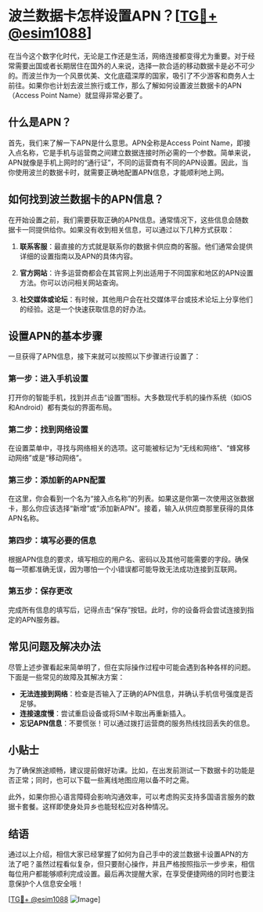 # 波兰数据卡怎样设置APN？[[TG💪+ @esim1088](https://t.me/s/esim1088)]

在当今这个数字化时代，无论是工作还是生活，网络连接都变得尤为重要。对于经常需要出国或者长期居住在国外的人来说，选择一款合适的移动数据卡是必不可少的。而波兰作为一个风景优美、文化底蕴深厚的国家，吸引了不少游客和商务人士前往。如果你也计划去波兰旅行或工作，那么了解如何设置波兰数据卡的APN（Access Point Name）就显得非常必要了。

## 什么是APN？

首先，我们来了解一下APN是什么意思。APN全称是Access Point Name，即接入点名称，它是手机与运营商之间建立数据连接时所必需的一个参数。简单来说，APN就像是手机上网时的“通行证”，不同的运营商有不同的APN设置。因此，当你使用波兰的数据卡时，就需要正确地配置APN信息，才能顺利地上网。

## 如何找到波兰数据卡的APN信息？

在开始设置之前，我们需要获取正确的APN信息。通常情况下，这些信息会随数据卡一同提供给你。如果没有收到相关信息，可以通过以下几种方式获取：

1. **联系客服**：最直接的方式就是联系你的数据卡供应商的客服。他们通常会提供详细的设置指南以及APN的具体内容。
   
2. **官方网站**：许多运营商都会在其官网上列出适用于不同国家和地区的APN设置方法。你可以访问相关网站查询。

3. **社交媒体或论坛**：有时候，其他用户会在社交媒体平台或技术论坛上分享他们的经验。这是一个快速获取信息的好办法。

## 设置APN的基本步骤

一旦获得了APN信息，接下来就可以按照以下步骤进行设置了：

### 第一步：进入手机设置

打开你的智能手机，找到并点击“设置”图标。大多数现代手机的操作系统（如iOS和Android）都有类似的界面布局。

### 第二步：找到网络设置

在设置菜单中，寻找与网络相关的选项。这可能被标记为“无线和网络”、“蜂窝移动网络”或是“移动网络”。

### 第三步：添加新的APN配置

在这里，你会看到一个名为“接入点名称”的列表。如果这是你第一次使用这张数据卡，那么你应该选择“新增”或“添加新APN”。接着，输入从供应商那里获得的具体APN名称。

### 第四步：填写必要的信息

根据APN信息的要求，填写相应的用户名、密码以及其他可能需要的字段。确保每一项都准确无误，因为哪怕一个小错误都可能导致无法成功连接到互联网。

### 第五步：保存更改

完成所有信息的填写后，记得点击“保存”按钮。此时，你的设备将会尝试连接到指定的APN服务器。

## 常见问题及解决办法

尽管上述步骤看起来简单明了，但在实际操作过程中可能会遇到各种各样的问题。下面是一些常见的故障及其解决方案：

- **无法连接到网络**：检查是否输入了正确的APN信息，并确认手机信号强度是否足够。
- **连接速度慢**：尝试重启设备或将SIM卡取出再重新插入。
- **忘记APN信息**：不要慌张！可以通过拨打运营商的服务热线找回丢失的信息。

## 小贴士

为了确保旅途顺畅，建议提前做好功课。比如，在出发前测试一下数据卡的功能是否正常；同时，也可以下载一些离线地图应用以备不时之需。

此外，如果你担心语言障碍会影响沟通效率，可以考虑购买支持多国语言服务的数据卡套餐。这样即使身处异乡也能轻松应对各种情况。

## 结语

通过以上介绍，相信大家已经掌握了如何为自己手中的波兰数据卡设置APN的方法了吧？虽然过程看似复杂，但只要耐心操作，并且严格按照指示一步步来，相信每位用户都能够顺利完成设置。最后再次提醒大家，在享受便捷网络的同时也要注意保护个人信息安全哦！

[[TG💪+ @esim1088](https://t.me/s/esim1088) ![Image](https://i.postimg.cc/4NQfJmqS/Snipaste-2025-05-13-00-14-12.png)]